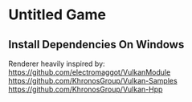 # Untitled Game


## Install Dependencies On Windows

Renderer heavily inspired by:
    https://github.com/electromaggot/VulkanModule
    https://github.com/KhronosGroup/Vulkan-Samples
    https://github.com/KhronosGroup/Vulkan-Hpp